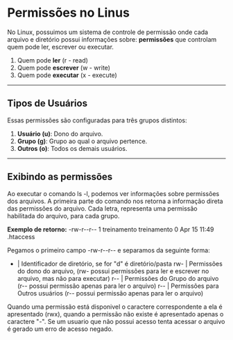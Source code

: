 # Permissões no Linus

No Linux, possuimos um sistema de controle de permissão onde cada arquivo e diretório possui informações sobre: **permissões** que controlam quem pode ler, escrever ou executar.

1. Quem pode **ler** (r - read)
2. Quem pode **escrever** (w - write)
3. Quem pode **executar** (x - execute)

---

## Tipos de Usuários

Essas permissões são configuradas para três grupos distintos:

1. **Usuário (u)**: Dono do arquivo.
2. **Grupo (g)**: Grupo ao qual o arquivo pertence.
3. **Outros (o)**: Todos os demais usuários.

---

## Exibindo as  permissões

Ao executar o comando ls -l, podemos ver informações sobre permissões dos arquivos. A primeira parte do comando nos retorna a informação direta das permissões do arquivo. Cada letra, representa uma permissão habilitada do arquivo, para cada grupo.

**Exemplo de retorno:** -rw-r--r-- 1 treinamento treinamento 0 Apr 15 11:49 .htaccess

Pegamos o primeiro campo -rw-r--r-- e separamos da seguinte forma:

- | Identificador de diretório, se for "d" é diretório/pasta
rw- | Permissões do dono do arquivo, (rw- possui permissões para ler e escrever no arquivo, mas não para executar)
r-- | Permissões do Grupo do arquivo (r-- possui permissão apenas para ler o arquivo)
r-- | Permissões para Outros usuários (r-- possui permissão apenas para ler o arquivo)

Quando uma permissão está disponivel o caractere correspondente a ela é apresentado (rwx), quando a permissão não existe é apresentado apenas o caractere "-". 
Se um usuario que não possui acesso tenta acessar o arquivo é gerado um erro de acesso negado.
